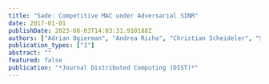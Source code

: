 ```yaml
---
title: "Sade: Competitive MAC under Adversarial SINR"
date: 2017-01-01
publishDate: 2023-08-03T14:03:31.910188Z
authors: ["Adrian Ogierman", "Andrea Richa", "Christian Scheideler", "Stefan Schmid", "Jin Zhang"]
publication_types: ["1"]
abstract: ""
featured: false
publication: "*Journal Distributed Computing (DIST)*"
---
```


